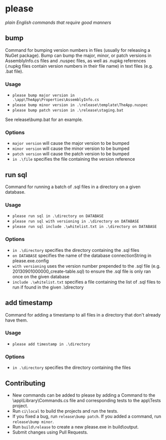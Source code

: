 # please
*plain English commands that require good manners*

## bump
Command for bumping version numbers in files (usually for releasing a NuGet package). Bump can bump the major, minor, or patch versions in AssemblyInfo.cs files and .nuspec files, as well as .nupkg references (.nupkg files contain version numbers in their file name) in text files (e.g. .bat file).

### Usage
* `please bump major version in .\app\TheApp\Properties\AssemblyInfo.cs`
* `please bump minor version in .\release\template\TheApp.nuspec`
* `please bump patch version in .\release\staging.bat`

See release\bump.bat for an example.

### Options
* `major version` will cause the major version to be bumped
* `minor version` will cause the minor version to be bumped
* `patch version` will cause the patch version to be bumped
* `in .\file` specifies the file containing the version reference

## run sql
Command for running a batch of .sql files in a directory on a given database.

### Usage
* `please run sql in .\directory on DATABASE`
* `please run sql with versioning in .\directory on DATABASE`
* `please run sql include .\whitelist.txt in .\directory on DATABASE`

### Options
* `in .\directory` specifies the directory containing the .sql files
* `on DATABASE` specifies the name of the database connectionString in please.exe.config
* `with versioning` uses the version number prepended to the .sql file (e.g. 20130901000000_create-table.sql) to ensure the .sql file is only ran once on the given database
* `include .\whitelist.txt` specifies a file containing the list of .sql files to run if found in the given .\directory

## add timestamp
Command for adding a timestamp to all files in a directory that don't already have them.

### Usage
* `please add timestamp in .\directory`

### Options
* `in .\directory` specifies the directory containing the files

## Contributing
* New commands can be added to please by adding a Command to the \app\Library\Commands.cs file and corresponding tests to the app\Tests project.
* Run `ci\local` to build the projects and run the tests.
* If you fixed a bug, run `release\bump patch`. If you added a command, run `release\bump minor`.
* Run `build\release` to create a new please.exe in build\output.
* Submit changes using Pull Requests.
